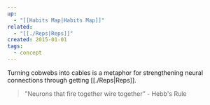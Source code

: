 ```yaml
---
up:
  - "[[Habits Map|Habits Map]]"
related:
  - "[[./Reps|Reps]]"
created: 2015-01-01
tags:
  - concept
---
```

Turning cobwebs into cables is a metaphor for strengthening neural connections through getting [[./Reps|Reps]].

> "Neurons that fire together wire together” - Hebb's Rule 